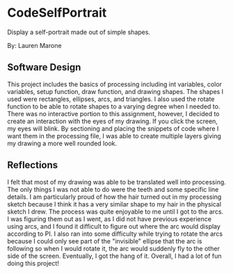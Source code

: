 # CodeSelfPortrait
Display a self-portrait made out of simple shapes.

By: Lauren Marone

## Software Design
This project includes the basics of processing including int variables, color variables, setup function, draw function, and drawing shapes. The shapes I used were rectangles, ellipses, arcs, and triangles. I also used the rotate function to be able to rotate shapes to a varying degree when I needed to. There was no interactive portion to this assignment, however, I decided to create an interaction with the eyes of my drawing. If you click the screen, my eyes will blink. By sectioning and placing the snippets of code where I want them in the processing file, I was able to create multiple layers giving my drawing a more well rounded look. 

## Reflections
I felt that most of my drawing was able to be translated well into processing. The only things I was not able to do were the teeth and some specific line details. I am particularly proud of how the hair turned out in my processing sketch because I think it has a very similar shape to my hair in the physical sketch I drew. The process was quite enjoyable to me until I got to the arcs. I was figuring them out as I went, as I did not have previous experience using arcs, and I found it difficult to figure out where the arc would display according to PI. I also ran into some difficulty while trying to rotate the arcs because I could only see part of the "invisible" ellipse that the arc is following so when I would rotate it, the arc would suddenly fly to the other side of the screen. Eventually, I got the hang of it. Overall, I had a lot of fun doing this project!
